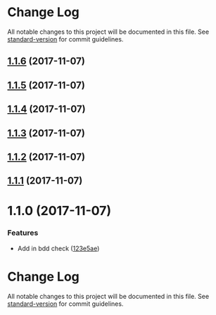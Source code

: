 # Change Log

All notable changes to this project will be documented in this file. See [standard-version](https://github.com/conventional-changelog/standard-version) for commit guidelines.

<a name="1.1.6"></a>
## [1.1.6](https://github.com/justmiller/ts-lens/compare/v1.1.5...v1.1.6) (2017-11-07)



<a name="1.1.5"></a>
## [1.1.5](https://github.com/justmiller/ts-lens/compare/v1.1.4...v1.1.5) (2017-11-07)



<a name="1.1.4"></a>
## [1.1.4](https://github.com/justmiller/ts-lens/compare/v1.1.3...v1.1.4) (2017-11-07)



<a name="1.1.3"></a>
## [1.1.3](https://github.com/justmiller/ts-lens/compare/v1.1.2...v1.1.3) (2017-11-07)



<a name="1.1.2"></a>
## [1.1.2](https://github.com/justmiller/ts-lens/compare/v1.1.1...v1.1.2) (2017-11-07)



<a name="1.1.1"></a>
## [1.1.1](https://github.com/justmiller/ts-lens/compare/v1.1.0...v1.1.1) (2017-11-07)



<a name="1.1.0"></a>
# 1.1.0 (2017-11-07)


### Features

* Add in bdd check ([123e5ae](https://github.com/justmiller/ts-lens/commit/123e5ae))



# Change Log

All notable changes to this project will be documented in this file. See [standard-version](https://github.com/conventional-changelog/standard-version) for commit guidelines.
